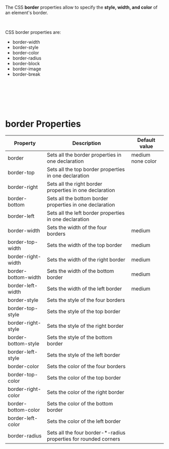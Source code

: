 The CSS **border** properties allow to specify the **style, width, and color** of an element's border.

&nbsp;

CSS border properties are:

- border-width
- border-style
- border-color
- border-radius
- border-block
- border-image
- border-break

&nbsp;

&nbsp;

&nbsp;

# border Properties

| Property            | Description                                                       | Default value     |
| ------------------- | ----------------------------------------------------------------- | ----------------- |
| border              | Sets all the border properties in one declaration                 | medium none color |
| border-top          | Sets all the top border properties in one declaration             |
| border-right        | Sets all the right border properties in one declaration           |
| border-bottom       | Sets all the bottom border properties in one declaration          |
| border-left         | Sets all the left border properties in one declaration            |
| border-width        | Sets the width of the four borders                                | medium            |
| border-top-width    | Sets the width of the top border                                  | medium            |
| border-right-width  | Sets the width of the right border                                | medium            |
| border-bottom-width | Sets the width of the bottom border                               | medium            |
| border-left-width   | Sets the width of the left border                                 | medium            |
| border-style        | Sets the style of the four borders                                |
| border-top-style    | Sets the style of the top border                                  |
| border-right-style  | Sets the style of the right border                                |
| border-bottom-style | Sets the style of the bottom border                               |
| border-left-style   | Sets the style of the left border                                 |
| border-color        | Sets the color of the four borders                                |
| border-top-color    | Sets the color of the top border                                  |
| border-right-color  | Sets the color of the right border                                |
| border-bottom-color | Sets the color of the bottom border                               |
| border-left-color   | Sets the color of the left border                                 |
| border-radius       | Sets all the four border-\*-radius properties for rounded corners |
